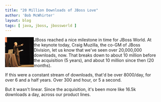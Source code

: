 ```yaml
---
title: "20 Million Downloads of JBoss Love"
author: 'Bob McWhirter'
layout: blog
tags: [ java, jboss, jbossworld ]
---
```

<img src="/blog/assets/muzilla.jpg" align="left" height="99" width="95"/>JBoss reached a nice milestone in time for JBoss World.  At the keynote today, Craig Muzilla, the co-GM of JBoss Division, let us know that we've seen over 20,000,000 downloads, now.  That breaks down to about 10 million before the acquisition (5 years), and about 10 million since then (20 months).

If this were a constant stream of downloads, that'd be over 8000/day, for over 6 and a half years.  Over 300 and hour, or 5 a second.

But it wasn't linear.  Since the acquisition, it's been more like 16.5k downloads a day, across our product lines.

